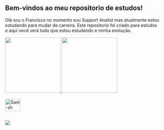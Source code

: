 ## Bem-vindos ao meu repositorio de estudos!

Olá sou o Francisco no momento sou Support Analist mas atualmente estou estudando para mudar de carreira.
Este repositorio foi criado para estudos e aqui você verá tudo que estou estudando e minha evolução.

<div>
    <a href="https://github.com/Francisco-Sant">
    <img height="180em" src="https://github-readme-stats.vercel.app/api?username=Francisco-Sant&show_icons=true&theme=dark&include_all_commits=true&count_private=true"/>
    <img height="180em" src="https://github-readme-stats.vercel.app/api/top-langs/?username=Francisco-Sant&layout=compact&langs_count=16&theme=dark"/>
<div>   
<div style="display: inline_block"><br>
    <img alig="center" alt="Sant-sh" height="40" width="50" src="https://cdn.jsdelivr.net/gh/devicons/devicon@latest/icons/bash/bash-original.svg" />
</div>

##

<div>
    <a href="https://www.linkedin.com/in/francisco-santos-1922b91ba" target="_blank"><img src="https://img.shields.io/badge/LinkedIn-0077B5?style=for-the-badge&logo=linkedin&logoColor=white" target="_blank"></a>
</div>  
